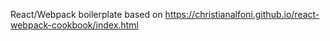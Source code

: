 React/Webpack boilerplate based on https://christianalfoni.github.io/react-webpack-cookbook/index.html
